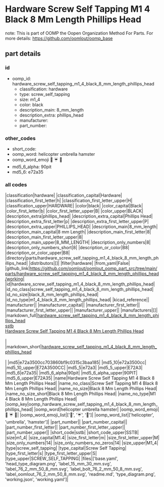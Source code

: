 # Hardware Screw Self Tapping M1 4 Black 8 Mm Length Phillips Head  

note: This is part of OOMP the Oopen Organization Method For Parts. For more details: https://github.com/oomlout/oomp_base

##  part details





### id
* oomp_id: hardware_screw_self_tapping_m1_4_black_8_mm_length_phillips_head
  * classification: hardware
  * type: screw_self_tapping
  * size: m1_4
  * color: black
  * description_main: 8_mm_length
  * description_extra: phillips_head
  * manufacturer: 
  * part_number: 

### other_codes
* short_code: 
* oomp_word: helicopter umbrella hamster
* oomp_word_emoji :helicopter: :umbrella: :hamster:
* md5_6_alpha: 90pit
* md5_6: e72a35

### all codes 
|classification|hardware|
|classification_capital|Hardware|
|classification_first_letter|h|
|classification_first_letter_upper|H|
|classification_upper|HARDWARE|
|color|black|
|color_capital|Black|
|color_first_letter|b|
|color_first_letter_upper|B|
|color_upper|BLACK|
|description_extra|phillips_head|
|description_extra_capital|Phillips Head|
|description_extra_first_letter|p|
|description_extra_first_letter_upper|P|
|description_extra_upper|PHILLIPS_HEAD|
|description_main|8_mm_length|
|description_main_capital|8 mm Length|
|description_main_first_letter|8|
|description_main_first_letter_upper|8|
|description_main_upper|8_MM_LENGTH|
|description_only_numbers|8|
|description_only_numbers_short|8|
|description_or_color|B8|
|description_or_color_upper|B8|
|directory|parts/hardware_screw_self_tapping_m1_4_black_8_mm_length_phillips_head|
|distributors|[]|
|filter|hardware|
|from_yaml|False|
|github_link|https://github.com/oomlout/oomlout_oomp_part_src/tree/main/parts/hardware_screw_self_tapping_m1_4_black_8_mm_length_phillips_head/working|
|id|hardware_screw_self_tapping_m1_4_black_8_mm_length_phillips_head|
|id_no_class|screw_self_tapping_m1_4_black_8_mm_length_phillips_head|
|id_no_size|black_8_mm_length_phillips_head|
|id_no_type|m1_4_black_8_mm_length_phillips_head|
|kicad_reference||
|manufacturer||
|manufacturer_capital||
|manufacturer_first_letter||
|manufacturer_first_letter_upper||
|manufacturer_upper||
|manufacturers|[]|
|markdown_full|[hardware_screw_self_tapping_m1_4_black_8_mm_length_phillips_head](https://github.com/oomlout/oomlout_oomp_part_src/tree/main/parts/hardware_screw_self_tapping_m1_4_black_8_mm_length_phillips_head/working)<br>[sstb](https://github.com/oomlout/oomlout_oomp_part_src/tree/main/parts/hardware_screw_self_tapping_m1_4_black_8_mm_length_phillips_head/working)<br>[Hardware Screw Self Tapping M1 4 Black 8 Mm Length Phillips Head](https://github.com/oomlout/oomlout_oomp_part_src/tree/main/parts/hardware_screw_self_tapping_m1_4_black_8_mm_length_phillips_head/working)<br><br>|
|markdown_short|[hardware_screw_self_tapping_m1_4_black_8_mm_length_phillips_head](https://github.com/oomlout/oomlout_oomp_part_src/tree/main/parts/hardware_screw_self_tapping_m1_4_black_8_mm_length_phillips_head/working)<br><br>|
|md5|e72a3500cc703860bf9c0315c3baa185|
|md5_10|e72a3500cc|
|md5_10_upper|E72A3500CC|
|md5_5|e72a3|
|md5_5_upper|E72A3|
|md5_6|e72a35|
|md5_6_alpha|90pit|
|md5_6_alpha_upper|90PIT|
|md5_6_upper|E72A35|
|name|Hardware Screw Self Tapping M1 4 Black 8 Mm Length Phillips Head|
|name_no_class|Screw Self Tapping M1 4 Black 8 Mm Length Phillips Head|
|name_no_size|Black 8 Mm Length Phillips Head|
|name_no_size_short|Black 8 Mm Length Phillips Head|
|name_no_type|M1 4 Black 8 Mm Length Phillips Head|
|oomp_key|oomp_hardware_screw_self_tapping_m1_4_black_8_mm_length_phillips_head|
|oomp_word|helicopter umbrella hamster|
|oomp_word_emoji|:helicopter: :umbrella: :hamster:|
|oomp_word_emoji_list|[':helicopter:', ':umbrella:', ':hamster:']|
|oomp_word_list|['helicopter', 'umbrella', 'hamster']|
|part_number||
|part_number_capital||
|part_number_first_letter||
|part_number_first_letter_upper||
|part_number_upper||
|short_code|sstb|
|short_code_upper|SSTB|
|size|m1_4|
|size_capital|M1.4|
|size_first_letter|m|
|size_first_letter_upper|M|
|size_only_numbers|14|
|size_only_numbers_no_zeros|14|
|size_upper|M1_4|
|type|screw_self_tapping|
|type_capital|Screw Self Tapping|
|type_first_letter|s|
|type_first_letter_upper|S|
|type_upper|SCREW_SELF_TAPPING|
|files|['base.yaml', 'head_type_diagram.png', 'label_15_mm_30_mm.svg', 'label_76_2_mm_50_8_mm.svg', 'label_bolt_76_2_mm_50_8_mm.svg', 'label_oomlout_76_2_mm_50_8_mm.svg', 'readme.md', 'type_diagram.png', 'working.json', 'working.yaml']|
